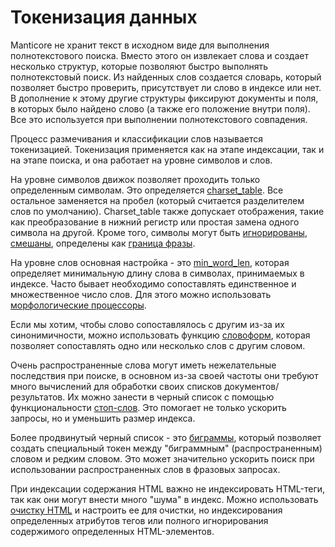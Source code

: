 # Токенизация данных

Manticore не хранит текст в исходном виде для выполнения полнотекстового поиска. Вместо этого он извлекает слова и создает несколько структур, которые позволяют быстро выполнять полнотекстовый поиск. Из найденных слов создается словарь, который позволяет быстро проверить, присутствует ли слово в индексе или нет. В дополнение к этому другие структуры фиксируют документы и поля, в которых было найдено слово (а также его положение внутри поля). Все это используется при выполнении полнотекстового совпадения.

Процесс размечивания и классификации слов называется токенизацией. Токенизация применяется как на этапе индексации, так и на этапе поиска, и она работает на уровне символов и слов.

На уровне символов движок позволяет проходить только определенным символам. Это определяется [charset_table](../../Creating_a_table/NLP_and_tokenization/Low-level_tokenization.md#charset_table). Все остальное заменяется на пробел (который считается разделителем слов по умолчанию). Charset_table также допускает отображения, такие как преобразование в нижний регистр или простая замена одного символа на другой. Кроме того, символы могут быть [игнорированы](../../Creating_a_table/NLP_and_tokenization/Low-level_tokenization.md#ignore_chars), [смешаны](../../Creating_a_table/NLP_and_tokenization/Low-level_tokenization.md#blend_chars), определены как [граница фразы](../../Creating_a_table/NLP_and_tokenization/Low-level_tokenization.md#phrase_boundary).

На уровне слов основная настройка - это [min_word_len](../../Creating_a_table/NLP_and_tokenization/Low-level_tokenization.md#min_word_len), которая определяет минимальную длину слова в символах, принимаемых в индексе. Часто бывает необходимо сопоставлять единственное и множественное число слов. Для этого можно использовать [морфологические процессоры](../../Creating_a_table/NLP_and_tokenization/Morphology.md#morphology).

Если мы хотим, чтобы слово сопоставлялось с другим из-за их синонимичности, можно использовать функцию [словоформ](../../Creating_a_table/NLP_and_tokenization/Wordforms.md), которая позволяет сопоставлять одно или несколько слов с другим словом.

Очень распространенные слова могут иметь нежелательные последствия при поиске, в основном из-за своей частоты они требуют много вычислений для обработки своих списков документов/результатов. Их можно занести в черный список с помощью функциональности [стоп-слов](../../Creating_a_table/NLP_and_tokenization/Ignoring_stop-words.md#stopwords). Это помогает не только ускорить запросы, но и уменьшить размер индекса.

Более продвинутый черный список - это [биграммы](../../Creating_a_table/NLP_and_tokenization/Low-level_tokenization.md#bigram_index), который позволяет создать специальный токен между "биграммным" (распространенным) словом и редким словом. Это может значительно ускорить поиск при использовании распространенных слов в фразовых запросах.

При индексации содержания HTML важно не индексировать HTML-теги, так как они могут внести много "шума" в индекс. Можно использовать [очистку HTML](../../Creating_a_table/NLP_and_tokenization/Advanced_HTML_tokenization.md#Stripping-HTML-tags) и настроить ее для очистки, но индексирования определенных атрибутов тегов или полного игнорирования содержимого определенных HTML-элементов.
<!-- proofread -->
